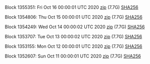 Block 1355351: Fri Oct 16 00:00:01 UTC 2020 [zip](https://dash-bootstrap.ams3.digitaloceanspaces.com/mainnet/2020-10-16/bootstrap.dat.zip) (7.7G) [SHA256](https://dash-bootstrap.ams3.digitaloceanspaces.com/mainnet/2020-10-16/sha256.txt)

Block 1354806: Thu Oct 15 00:00:01 UTC 2020 [zip](https://dash-bootstrap.ams3.digitaloceanspaces.com/mainnet/2020-10-15/bootstrap.dat.zip) (7.7G) [SHA256](https://dash-bootstrap.ams3.digitaloceanspaces.com/mainnet/2020-10-15/sha256.txt)

Block 1354249: Wed Oct 14 00:00:02 UTC 2020 [zip](https://dash-bootstrap.ams3.digitaloceanspaces.com/mainnet/2020-10-14/bootstrap.dat.zip) (7.7G) [SHA256](https://dash-bootstrap.ams3.digitaloceanspaces.com/mainnet/2020-10-14/sha256.txt)

Block 1353707: Tue Oct 13 00:00:02 UTC 2020 [zip](https://dash-bootstrap.ams3.digitaloceanspaces.com/mainnet/2020-10-13/bootstrap.dat.zip) (7.7G) [SHA256](https://dash-bootstrap.ams3.digitaloceanspaces.com/mainnet/2020-10-13/sha256.txt)

Block 1353155: Mon Oct 12 00:00:01 UTC 2020 [zip](https://dash-bootstrap.ams3.digitaloceanspaces.com/mainnet/2020-10-12/bootstrap.dat.zip) (7.7G) [SHA256](https://dash-bootstrap.ams3.digitaloceanspaces.com/mainnet/2020-10-12/sha256.txt)

Block 1352607: Sun Oct 11 00:00:01 UTC 2020 [zip](https://dash-bootstrap.ams3.digitaloceanspaces.com/mainnet/2020-10-11/bootstrap.dat.zip) (7.7G) [SHA256](https://dash-bootstrap.ams3.digitaloceanspaces.com/mainnet/2020-10-11/sha256.txt)
